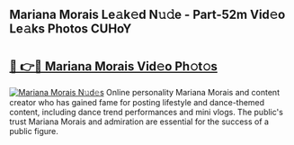 ## Mariana Morais Le𝚊k𝚎d N𝚞𝚍e - Part-52m Vid𝚎o Le𝚊ks Photos CUHoY

# <h2><a href="http://fbbhdts.evod.top/?m=Mariana+Morais">🔗 👉🔴 Mariana Morais Vid𝚎o Ph𝚘t𝚘s</a></h2>

[![Mariana Morais N𝚞d𝚎s](https://i.imgur.com/8V9OHl7.gif)](http://fbbhdts.evod.top/?m=Mariana+Morais)
Online personality Mariana Morais and content creator who has gained fame for posting lifestyle and dance-themed content, including dance trend performances and mini vlogs. The public's trust Mariana Morais and admiration are essential for the success of a public figure. 
